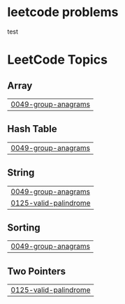 # leetcode problems
test

<!---LeetCode Topics Start-->
# LeetCode Topics
## Array
|  |
| ------- |
| [0049-group-anagrams](https://github.com/Tommygithubaccount123/leetcode/tree/master/0049-group-anagrams) |
## Hash Table
|  |
| ------- |
| [0049-group-anagrams](https://github.com/Tommygithubaccount123/leetcode/tree/master/0049-group-anagrams) |
## String
|  |
| ------- |
| [0049-group-anagrams](https://github.com/Tommygithubaccount123/leetcode/tree/master/0049-group-anagrams) |
| [0125-valid-palindrome](https://github.com/Tommygithubaccount123/leetcode/tree/master/0125-valid-palindrome) |
## Sorting
|  |
| ------- |
| [0049-group-anagrams](https://github.com/Tommygithubaccount123/leetcode/tree/master/0049-group-anagrams) |
## Two Pointers
|  |
| ------- |
| [0125-valid-palindrome](https://github.com/Tommygithubaccount123/leetcode/tree/master/0125-valid-palindrome) |
<!---LeetCode Topics End-->
